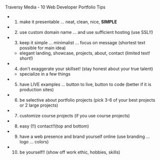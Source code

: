Traversy Media - 10 Web Developer Portfolio Tips

- 1. make it presentable ... neat, clean, nice, **SIMPLE**
- 2. use custom domain name ... and use sufficient hosting (use SSL!!)
- 3. keep it simple ... minimalist ... focus on message (shortest text possible for main idea)
  - elegant landing, showcase, projects, about, contact  (limited text! short!)
- 4. don't exaggerate your skillset! (stay honest about your true talent)
  - specialize in a few things
- 5. have LIVE examples ... button to live, button to code (better if it is production sites)
- 6. be selective about portfolio projects (pick 3-6 of your best projects or 2 large projects)
- 7. customize course projects (if you use course projects)
- 8. easy (!!) contact!!(top and bottom)
- 9. have a web presence and brand yourself online (use branding ... logo ... colors)
- 10. be yourself!! (show off work ethic, hobbies, skills)
